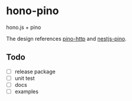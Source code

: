 # hono-pino

hono.js + pino

The design references [pino-http](https://github.com/pinojs/pino-http) and [nestjs-pino](https://github.com/iamolegga/nestjs-pino).

## Todo
- [ ] release package
- [ ] unit test
- [ ] docs
- [ ] examples
